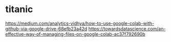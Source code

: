 # titanic
https://medium.com/analytics-vidhya/how-to-use-google-colab-with-github-via-google-drive-68efb23a42d
https://towardsdatascience.com/an-effective-way-of-managing-files-on-google-colab-ac37f792690b
